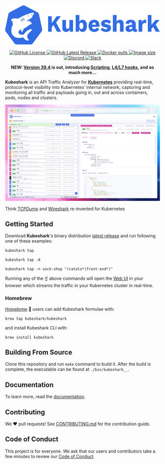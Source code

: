 <p align="center">
  <img src="https://raw.githubusercontent.com/kubeshark/assets/master/svg/kubeshark-logo.svg" alt="Kubeshark: Traffic analyzer for Kubernetes." height="128px"/>
</p>

<p align="center">
    <a href="https://github.com/kubeshark/kubeshark/blob/main/LICENSE">
        <img alt="GitHub License" src="https://img.shields.io/github/license/kubeshark/kubeshark?logo=GitHub&style=flat-square">
    </a>
    <a href="https://github.com/kubeshark/kubeshark/releases/latest">
        <img alt="GitHub Latest Release" src="https://img.shields.io/github/v/release/kubeshark/kubeshark?logo=GitHub&style=flat-square">
    </a>
    <a href="https://hub.docker.com/r/kubeshark/kubeshark">
      <img alt="Docker pulls" src="https://img.shields.io/docker/pulls/kubeshark/kubeshark?color=%23099cec&logo=Docker&style=flat-square">
    </a>
    <a href="https://hub.docker.com/r/kubeshark/kubeshark">
      <img alt="Image size" src="https://img.shields.io/docker/image-size/kubeshark/kubeshark/latest?logo=Docker&style=flat-square">
    </a>
		<a href="https://discord.gg/WkvRGMUcx7">
      <img alt="Discord" src="https://img.shields.io/discord/1042559155224973352?logo=Discord&style=flat-square&label=discord">
    </a>
    <a href="https://join.slack.com/t/kubeshark/shared_invite/zt-1m90td3n7-VHxN_~V5kVp80SfQW3SfpA">
      <img alt="Slack" src="https://img.shields.io/badge/slack-join_chat-green?logo=Slack&style=flat-square&label=slack">
    </a>
</p>

<p align="center">
  <b>
  <span>NEW: </span><a href="https://github.com/kubeshark/kubeshark/releases/tag/39.4">Version 39.4</a> is out, introducing
  <a href="https://docs.kubeshark.co/en/automation_scripting">Scripting</a>,
  <a href="https://docs.kubeshark.co/en/automation_hooks">L4/L7 hooks</a>, and so much more...
  </b>
</p>

**Kubeshark** is an API Traffic Analyzer for [**Kubernetes**](https://kubernetes.io/) providing real-time, protocol-level visibility into Kubernetes’ internal network, capturing and monitoring all traffic and payloads going in, out and across containers, pods, nodes and clusters.

![Simple UI](https://github.com/kubeshark/assets/raw/master/png/kubeshark-ui.png)

Think [TCPDump](https://en.wikipedia.org/wiki/Tcpdump) and [Wireshark](https://www.wireshark.org/) re-invented for Kubernetes

## Getting Started

Download **Kubeshark**'s binary distribution [latest release](https://github.com/kubeshark/kubeshark/releases/latest) and run following one of these examples:

```shell
kubeshark tap
```

```shell
kubeshark tap -A
```

```shell
kubeshark tap -n sock-shop "(catalo*|front-end*)"
```

Running any of the :point_up: above commands will open the [Web UI](https://docs.kubeshark.co/en/ui) in your browser which streams the traffic in your Kubernetes cluster in real-time.

### Homebrew

[Homebrew](https://brew.sh/) :beer: users can add Kubeshark formulae with:

```shell
brew tap kubeshark/kubeshark
```

and install Kubeshark CLI with:

```shell
brew install kubeshark
```

## Building From Source

Clone this repository and run `make` command to build it. After the build is complete, the executable can be found at `./bin/kubeshark__`.

## Documentation

To learn more, read the [documentation](https://docs.kubeshark.co).

## Contributing

We :heart: pull requests! See [CONTRIBUTING.md](CONTRIBUTING.md) for the contribution guide.

## Code of Conduct

This project is for everyone. We ask that our users and contributors take a few minutes to review our [Code of Conduct](CODE_OF_CONDUCT.md).
